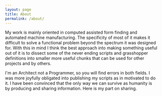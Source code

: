 ```yaml
---
layout: page
title: About
permalink: /about/
---
```


My work is mainly oriented in computed assisted form finding and automated machine manufacturing. The specificity of most of it makes it difficult to solve a functional problem beyond the spectrum it was designed for. With this in mind I think the best approach into making something useful out of it is to dissect some of the never ending scripts and grasshopper definitions into smaller more useful chunks that can be used for other projects and by others.

I'm an Architect not a Programmer, so you will find errors in both fields. I was more joyfully obligated into publishing my scripts as in motivated to do it. I have been convinced that the only way we can survive as humanity is by producing and sharing information. Here is my part on sharing. 
